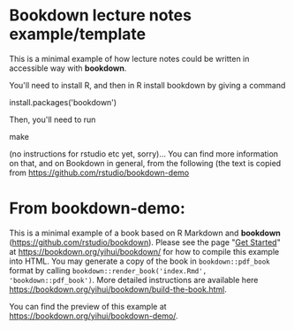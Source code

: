 # Bookdown lecture notes example/template
This is a minimal example of how lecture notes could be written in accessible way with **bookdown**.

You'll need to install R, and then in R install bookdown by giving a command

install.packages('bookdown')

Then, you'll need to run 

make

(no instructions for rstudio etc yet, sorry)... You can find more information on that, and on Bookdown in general, from the following (the text is copied from https://github.com/rstudio/bookdown-demo

# From bookdown-demo:

This is a minimal example of a book based on R Markdown and **bookdown** (https://github.com/rstudio/bookdown). Please see the page "[Get Started](https://bookdown.org/yihui/bookdown/get-started.html)" at https://bookdown.org/yihui/bookdown/ for how to compile this example into HTML. You may generate a copy of the book in `bookdown::pdf_book` format by calling `bookdown::render_book('index.Rmd', 'bookdown::pdf_book')`. More detailed instructions are available here https://bookdown.org/yihui/bookdown/build-the-book.html.

You can find the preview of this example at https://bookdown.org/yihui/bookdown-demo/.
